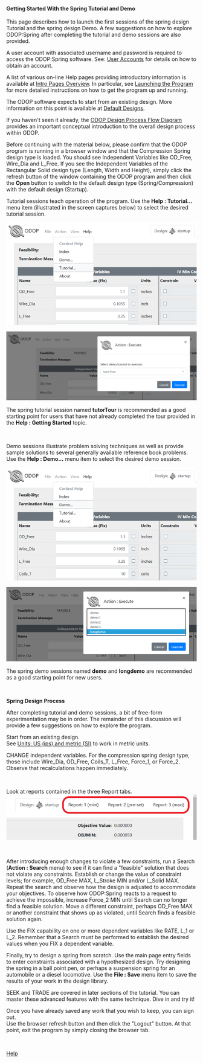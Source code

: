 #### Getting Started With the Spring Tutorial and Demo

This page describes how to launch the first sessions of the spring design 
Tutorial and the spring design Demo.
A few suggestions on how to explore ODOP:Spring after completing the
tutorial and demo sessions are also provided.   

A user account with associated username and password 
is required to access the ODOP:Spring software.
See: [User Accounts](..\About\userAccounts) for details on
how to obtain an account.

A list of various on-line Help pages providing introductory information is available at
[Intro Pages Overview](..\About\introPagesOverview).
In particular, see [Launching the Program](launchODOP) for more detailed instructions on 
how to get the program up and running.

The ODOP software expects to start from an existing design. 
More information on this point is available at [Default Designs](./defaultDesigns).

If you haven't seen it already, the 
[ODOP Design Process Flow Diagram](../About/png/DesignProcessFlowDiagram.png)
provides an important conceptual introduction to the overall design process within ODOP.   

Before continuing with the material below, 
please confirm that the ODOP program is running in a browser window 
and that the Compression Spring design type is loaded.
You should see Independent Variables like OD\_Free, Wire\_Dia and L\_Free.
If you see the Independent Variables of the Rectangular Solid design type 
(Length, Width and Height),
simply click the refresh button of the window containing the ODOP program 
and then click the **Open** button to switch to the default design type (Spring/Compression) 
with the default design (Startup).  

Tutorial sessions teach operation of the program.
Use the **Help : Tutorial...** menu item (illustrated in the screen captures below) 
to select the desired tutorial session.   

![Help Tutorial](./png/HelpTutorial.png "Help Tutorial")   
   

![Select Spring Tutorial](./png/SelectSpringTutor.png "[Select Spring Tutorial")   
   
The spring tutorial session named **tutorTour** is recommended as a good starting point
for users that have not already completed the tour provided in the **Help : Getting Started** topic.   

&nbsp;

Demo sessions illustrate problem solving techniques as well as provide
sample solutions to several generally available reference book problems.
Use the **Help : Demo...** menu item to select the desired demo session.   

![Help Demo](./png/HelpDemo.png "Help Demo")   
   

![Select Spring Demo](./png/SelectSpringDemo.png "[Select Spring Demo")   
   
The spring demo sessions named **demo** and **longdemo** are recommended as a good
starting point for new users.   

&nbsp;

**Spring Design Process**   

After completing tutorial and demo sessions,
a bit of free-form experimentation may be in order.
The remainder of this discussion will provide a few 
suggestions on how to explore the program.

Start from an existing design.   
See [Units: US (ips) and metric (SI)](SpringDesign/unitsUSmetric) to
work in metric units. 

CHANGE independent variables.
For the compression spring design type, those include
  Wire\_Dia, OD\_Free, Coils\_T, L\_Free, Force\_1, or Force\_2.
 Observe that recalculations happen immediately.
 
&nbsp;

 Look at reports contained in the three Report tabs.   
 ![Spring Report Tabs](./png/SpringReportTabs.png "Spring Report Tabs")   
 
&nbsp;

 After introducing enough changes to violate a few constraints,
 run a Search (**Action : Search** menu) to see if it can find a "feasible" 
 solution that  does not violate any constraints. 
 Establish or change the value of constraint levels; 
 for example,  OD\_Free MAX, L\_Stroke MIN and/or L\_Solid MAX. 
 Repeat the  search and observe how the design is adjusted to accommodate 
 your objectives. 
 To observe how ODOP:Spring reacts to a request to achieve the impossible, 
 increase Force\_2 MIN until Search can no longer find a feasible solution. 
 Move a different constraint, perhaps OD\_Free MAX or another
 constraint that shows up as violated, until Search finds a feasible
 solution again.
 
 Use the FIX capability on one or more dependent variables like 
 RATE, L\_1 or L\_2. 
 Remember that a Search must be performed to establish the desired
 values when you FIX a dependent variable.

 Finally, try to design a spring from scratch. 
 Use the main page entry fields to enter constraints
 associated with a hypothesized design. 
 Try designing the spring in a ball  point pen, 
 or perhaps a suspension spring for an automobile or a diesel locomotive. 
 Use the **File : Save** menu item to save the results of your work in 
 the design library.
 
 SEEK and TRADE are covered in later sections of the tutorial.
 You can master these advanced features with the same technique. 
 Dive in and try it! 
 
 Once you have already saved any work that you wish to keep, you can sign out.  
 Use the browser refresh button and then click the "Logout" button.
 At that point, exit the program by simply closing the browser tab.   
  
  &nbsp;   
    
[Help](./)

 